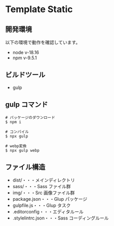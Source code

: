 # Template Static

## 開発環境

以下の環境で動作を確認しています。

- node v-18.16
- npm v-9.5.1

## ビルドツール

- gulp

## gulp コマンド

```
# パッケージのダウンロード
$ npm i

# コンパイル
$ npx gulp

# webp変換
$ npx gulp webp
```

## ファイル構造

- dist/・・・メインディレクトリ
- sass/・・・Sass ファイル群
- img/・・・Src 画像ファイル群
- package.json・・・Glup パッケージ
- gulpfile.js・・・Glup タスク
- .editorconfig・・・エディタルール
- .stylelintrc.json・・・Sass コーディングルール
